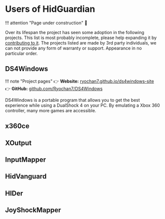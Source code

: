 # Users of HidGuardian

!!! attention "Page under construction"
    🚧

Over its lifespan the project has seen some adoption in the following projects. This list is most probably incomplete, please help expanding it by [contributing to it](https://github.com/ViGEm/ViGEm.github.io). The projects listed are made by 3rd party individuals, we can not provide any form of warranty or support. Appearance in no particular order.

## DS4Windows

!!! note "Project pages"
    👉 **Website:** [ryochan7.github.io/ds4windows-site](https://ryochan7.github.io/ds4windows-site/)  
    👉 **GitHub:** [github.com/Ryochan7/DS4Windows](https://github.com/Ryochan7/DS4Windows/)

DS4Windows is a portable program that allows you to get the best experience while using a DualShock 4 on your PC. By emulating a Xbox 360 controller, many more games are accessible.

## x360ce

## XOutput

## InputMapper

## HidVanguard

## HIDer

## JoyShockMapper

